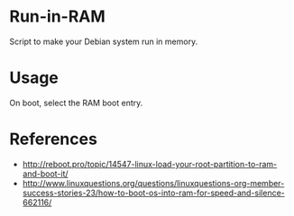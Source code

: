 Run-in-RAM
==========
Script to make your Debian system run in memory.

Usage
=====
On boot, select the RAM boot entry.

References
==========
* http://reboot.pro/topic/14547-linux-load-your-root-partition-to-ram-and-boot-it/
* http://www.linuxquestions.org/questions/linuxquestions-org-member-success-stories-23/how-to-boot-os-into-ram-for-speed-and-silence-662116/
